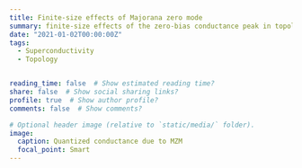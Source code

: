 ```yaml
---
title: Finite-size effects of Majorana zero mode
summary: finite-size effects of the zero-bias conductance peak in topological superconductors
date: "2021-01-02T00:00:00Z"
tags:
  - Superconductivity
  - Topology


reading_time: false  # Show estimated reading time?
share: false  # Show social sharing links?
profile: true  # Show author profile?
comments: false  # Show comments?

# Optional header image (relative to `static/media/` folder).
image:
  caption: Quantized conductance due to MZM
  focal_point: Smart
---
```



